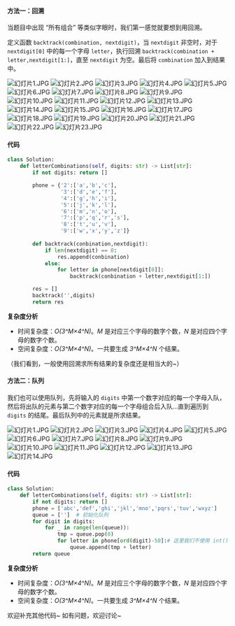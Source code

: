 #### 方法一：回溯
当题目中出现 “所有组合” 等类似字眼时，我们第一感觉就要想到用回溯。

定义函数 `backtrack(combination, nextdigit)`，当 `nextdigit` 非空时，对于 `nextdigit[0]` 中的每一个字母 `letter`，执行回溯 `backtrack(combination + letter,nextdigit[1:]`，直至 `nextdigit` 为空。最后将 `combination` 加入到结果中。


 ![幻灯片1.JPG](https://pic.leetcode-cn.com/bc9a609acaeb67274452c2d2c6857df57af22950b1a4bd1fa0ccbd4a7fc38d5c-%E5%B9%BB%E7%81%AF%E7%89%871.JPG) ![幻灯片2.JPG](https://pic.leetcode-cn.com/821ec1d39da2b033419ce8cf74db5da55b900c2965454d0f8bfea500f653abb1-%E5%B9%BB%E7%81%AF%E7%89%872.JPG) ![幻灯片3.JPG](https://pic.leetcode-cn.com/6e957fe39ab94a2b2b46af5db19cf6267937e74437a18f06d1dbc68f60377d61-%E5%B9%BB%E7%81%AF%E7%89%873.JPG) ![幻灯片4.JPG](https://pic.leetcode-cn.com/0e0e518db140e94788de892afd14aaa2c3eec4f84e1d2463fc1e4a2856ee017a-%E5%B9%BB%E7%81%AF%E7%89%874.JPG) ![幻灯片5.JPG](https://pic.leetcode-cn.com/db8ee668f62db41e1bcfe889b610808da6bd5e105a87d14124188e2e174ce7e5-%E5%B9%BB%E7%81%AF%E7%89%875.JPG) ![幻灯片6.JPG](https://pic.leetcode-cn.com/797350906812c4ffd27a7bc81fed8613b2faba8a8da1e6f4df17cf32ee114970-%E5%B9%BB%E7%81%AF%E7%89%876.JPG) ![幻灯片7.JPG](https://pic.leetcode-cn.com/bb91fa08d40225b7ecedde7548ef0c02378d5cd6d6e779df02ad79051036e773-%E5%B9%BB%E7%81%AF%E7%89%877.JPG) ![幻灯片8.JPG](https://pic.leetcode-cn.com/a399b4bd386b913607cdd64e4d22529776f42be77242817368ae79021b979857-%E5%B9%BB%E7%81%AF%E7%89%878.JPG) ![幻灯片9.JPG](https://pic.leetcode-cn.com/0469a4099a9297c71f0aa83739d24dcc09c4000d9e842c46a37348c3597c1e26-%E5%B9%BB%E7%81%AF%E7%89%879.JPG) ![幻灯片10.JPG](https://pic.leetcode-cn.com/034b58977fae6bc7b00df9a35343c954d041b8b10102b8157c446c34298d3c5c-%E5%B9%BB%E7%81%AF%E7%89%8710.JPG) ![幻灯片11.JPG](https://pic.leetcode-cn.com/08732bf8f4700308fee39af6d9b6a6171561def4555bd66135251e855d1061aa-%E5%B9%BB%E7%81%AF%E7%89%8711.JPG) ![幻灯片12.JPG](https://pic.leetcode-cn.com/7a12df0ed37e57b20178708b2287727ca46d5699a179297541e8909357810d75-%E5%B9%BB%E7%81%AF%E7%89%8712.JPG) ![幻灯片13.JPG](https://pic.leetcode-cn.com/bba7294a6333f43f4b30eab2d663e84e453287a067ebf1c11f3cbf9601acdc4d-%E5%B9%BB%E7%81%AF%E7%89%8713.JPG) ![幻灯片14.JPG](https://pic.leetcode-cn.com/b388a5d8405b4bc405e23a075c7f1ab13ac00c4093de9e75e6647f9353dc70a7-%E5%B9%BB%E7%81%AF%E7%89%8714.JPG) ![幻灯片15.JPG](https://pic.leetcode-cn.com/ed8425697fb89c5da543706644f92633a3faba277ef83f9d4695228d52751455-%E5%B9%BB%E7%81%AF%E7%89%8715.JPG) ![幻灯片16.JPG](https://pic.leetcode-cn.com/23a973ac3b25d8c3d523c17ed4347b0798f34c59a76f7b201dbd896a921f364b-%E5%B9%BB%E7%81%AF%E7%89%8716.JPG) ![幻灯片17.JPG](https://pic.leetcode-cn.com/d3c044d7a6807a8c94b4963b61d014e6d13fdf83d07129fd222a0e79a837957d-%E5%B9%BB%E7%81%AF%E7%89%8717.JPG) ![幻灯片18.JPG](https://pic.leetcode-cn.com/68aa3f46a09cc52d71fe8db89e8944dabeea767482611feedf694b036c82fb60-%E5%B9%BB%E7%81%AF%E7%89%8718.JPG) ![幻灯片19.JPG](https://pic.leetcode-cn.com/e9a7c7e040883f7813805547e383b0b50ed06dcee246cbffa6e2473a3727e16f-%E5%B9%BB%E7%81%AF%E7%89%8719.JPG) ![幻灯片20.JPG](https://pic.leetcode-cn.com/729936fe789a8e12f3ae63bd27eb03f6931261da40ee5172b7718ef38e11a83d-%E5%B9%BB%E7%81%AF%E7%89%8720.JPG) ![幻灯片21.JPG](https://pic.leetcode-cn.com/51afa272048d43c310302a11dcf71198e9b4157f38e16bd65827d28328f4a80b-%E5%B9%BB%E7%81%AF%E7%89%8721.JPG) ![幻灯片22.JPG](https://pic.leetcode-cn.com/fe24305c3d279e469aeaf17ca25b7c82753a0413f032f437a76d14855e26403a-%E5%B9%BB%E7%81%AF%E7%89%8722.JPG) ![幻灯片23.JPG](https://pic.leetcode-cn.com/13e0cdf4dc24258e187643320439747e16d17dc9903e75112952c7ef36a2d88a-%E5%B9%BB%E7%81%AF%E7%89%8723.JPG) 


#### 代码

```Python []
class Solution:
    def letterCombinations(self, digits: str) -> List[str]:
        if not digits: return []

        phone = {'2':['a','b','c'],
                 '3':['d','e','f'],
                 '4':['g','h','i'],
                 '5':['j','k','l'],
                 '6':['m','n','o'],
                 '7':['p','q','r','s'],
                 '8':['t','u','v'],
                 '9':['w','x','y','z']}
                
        def backtrack(conbination,nextdigit):
            if len(nextdigit) == 0:
                res.append(conbination)
            else:
                for letter in phone[nextdigit[0]]:
                    backtrack(conbination + letter,nextdigit[1:])

        res = []
        backtrack('',digits)
        return res
```

**复杂度分析**
- 时间复杂度：*O(3^M×4^N)*。*M* 是对应三个字母的数字个数，*N* 是对应四个字母的数字个数。
- 空间复杂度：*O(3^M×4^N)*。一共要生成 *3^M×4^N* 个结果。

（我们看到，一般使用回溯求所有结果的复杂度还是相当大的~）

#### 方法二：队列

我们也可以使用队列，先将输入的 `digits` 中第一个数字对应的每一个字母入队，然后将出队的元素与第二个数字对应的每一个字母组合后入队...直到遍历到 `digits` 的结尾。最后队列中的元素就是所求结果。

 ![幻灯片1.JPG](https://pic.leetcode-cn.com/80975672a13288ffd5cea15a5651bd091a92099bb6a9f67febeaae68cbd4e71c-%E5%B9%BB%E7%81%AF%E7%89%871.JPG) ![幻灯片2.JPG](https://pic.leetcode-cn.com/1eb23bf5fda96a1e761c8533edfd6d0b2e76612294cbe13e2f0a04871ab6d900-%E5%B9%BB%E7%81%AF%E7%89%872.JPG) ![幻灯片3.JPG](https://pic.leetcode-cn.com/e722205f05fa82af312450e753565d86255a23c9e6f8786cff642136d8b7ca57-%E5%B9%BB%E7%81%AF%E7%89%873.JPG) ![幻灯片4.JPG](https://pic.leetcode-cn.com/c0170e717e300ead6ce8c6e10c6439a4353efd343f6ec809765f6143bb3723cd-%E5%B9%BB%E7%81%AF%E7%89%874.JPG) ![幻灯片5.JPG](https://pic.leetcode-cn.com/a875d2f70917726af6077ae7c8e3e230d298f281ea16015f9e4251ebc44be25b-%E5%B9%BB%E7%81%AF%E7%89%875.JPG) ![幻灯片6.JPG](https://pic.leetcode-cn.com/1123432c4be9ee7c750f4e5c889fc4154601e9cafd50af41ab5248a056f3ee08-%E5%B9%BB%E7%81%AF%E7%89%876.JPG) ![幻灯片7.JPG](https://pic.leetcode-cn.com/bf7486a4e4931c8e25f38d8d2315854b638e1c55bde8140f6816c542c70fcaab-%E5%B9%BB%E7%81%AF%E7%89%877.JPG) ![幻灯片8.JPG](https://pic.leetcode-cn.com/37972cdcbed1f93ce9c7e0f286220c4215fc6cc2fc7543e841b8908abb75ca05-%E5%B9%BB%E7%81%AF%E7%89%878.JPG) ![幻灯片9.JPG](https://pic.leetcode-cn.com/b0401a208e725036175d2e5cb6e9a916cd5049817f204e227f736463c724d52f-%E5%B9%BB%E7%81%AF%E7%89%879.JPG) ![幻灯片10.JPG](https://pic.leetcode-cn.com/eae8a1a093a2cee58405e4bf67c09241cb56a4f9f0f7fcce9a1c9702a2484912-%E5%B9%BB%E7%81%AF%E7%89%8710.JPG) ![幻灯片11.JPG](https://pic.leetcode-cn.com/9ef49b9884ec42449789d92008ff66158a6245d10351ab9e1f23a9492a6d88fa-%E5%B9%BB%E7%81%AF%E7%89%8711.JPG) ![幻灯片12.JPG](https://pic.leetcode-cn.com/c0ab12bab714e6a08340295dadceb18e2110ca1382a0022e8091d424d7c02443-%E5%B9%BB%E7%81%AF%E7%89%8712.JPG) ![幻灯片13.JPG](https://pic.leetcode-cn.com/1792744589cf58bc6e58dd7307d1fc3085de51aafd849870e3a0af78bacedb5b-%E5%B9%BB%E7%81%AF%E7%89%8713.JPG) ![幻灯片14.JPG](https://pic.leetcode-cn.com/2da9c53c489be2e119a8f2c960a3e3ae10e786fcb2f95df21ce4b84214413a77-%E5%B9%BB%E7%81%AF%E7%89%8714.JPG) 


#### 代码
```Python []
class Solution:
    def letterCombinations(self, digits: str) -> List[str]:
        if not digits: return []
        phone = ['abc','def','ghi','jkl','mno','pqrs','tuv','wxyz']
        queue = ['']  # 初始化队列
        for digit in digits:
            for _ in range(len(queue)):
                tmp = queue.pop(0)
                for letter in phone[ord(digit)-50]:# 这里我们不使用 int() 转换字符串，使用ASCII码
                    queue.append(tmp + letter)
        return queue

```

**复杂度分析**
- 时间复杂度：*O(3^M×4^N)*。*M* 是对应三个字母的数字个数，*N* 是对应四个字母的数字个数。
- 空间复杂度：*O(3^M×4^N)*。一共要生成 *3^M×4^N* 个结果。

欢迎补充其他代码~
如有问题，欢迎讨论~